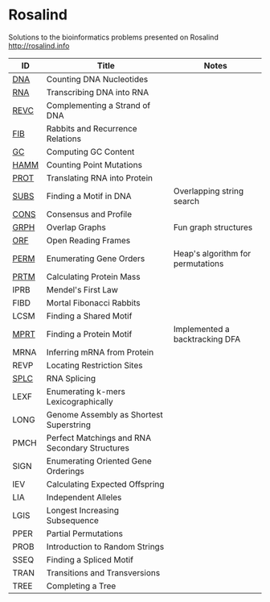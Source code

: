 # Rosalind

Solutions to the bioinformatics problems presented on Rosalind 
http://rosalind.info

| ID   | Title                                          | Notes |
|------|------------------------------------------------|---------|
| [DNA](/dna)  | Counting DNA Nucleotides                       |        |
| [RNA](/rna)  | Transcribing DNA into RNA                      |        |
| [REVC](/revc) | Complementing a Strand of DNA                  |        |
| [FIB](/fib)  | Rabbits and Recurrence Relations               |        |
| [GC](/gc)   | Computing GC Content                           |        |
| [HAMM](/hamm) | Counting Point Mutations                       |        |
| [PROT](/prot) | Translating RNA into Protein                   |        |
| [SUBS](/subs) | Finding a Motif in DNA                         | Overlapping string search       |
| [CONS](/cons) | Consensus and Profile                          |        |
| [GRPH](/grph) | Overlap Graphs                                 | Fun graph structures       |
| [ORF](/orf)  | Open Reading Frames                            |        |
| [PERM](/perm) | Enumerating Gene Orders                        | Heap's algorithm for permutations       |
| [PRTM](/prtm) | Calculating Protein Mass                       |        |
| IPRB | Mendel's First Law                             |         |
| FIBD | Mortal Fibonacci Rabbits                       |         |
| LCSM | Finding a Shared Motif                         |         |
| [MPRT](/mprt) | Finding a Protein Motif                        | Implemented a backtracking DFA        |
| MRNA | Inferring mRNA from Protein                    |         |
| REVP | Locating Restriction Sites                     |         |
| [SPLC](/splc) | RNA Splicing                                   |         |
| LEXF | Enumerating k-mers Lexicographically           |         |
| LONG | Genome Assembly as Shortest Superstring        |         |
| PMCH | Perfect Matchings and RNA Secondary Structures |         |
| SIGN | Enumerating Oriented Gene Orderings            |         |
| IEV  | Calculating Expected Offspring                 |         |
| LIA  | Independent Alleles                            |         |
| LGIS | Longest Increasing Subsequence                 |         |
| PPER | Partial Permutations                           |         |
| PROB | Introduction to Random Strings                 |         |
| SSEQ | Finding a Spliced Motif                        |         |
| TRAN | Transitions and Transversions                  |         |
| TREE | Completing a Tree                              |         |
